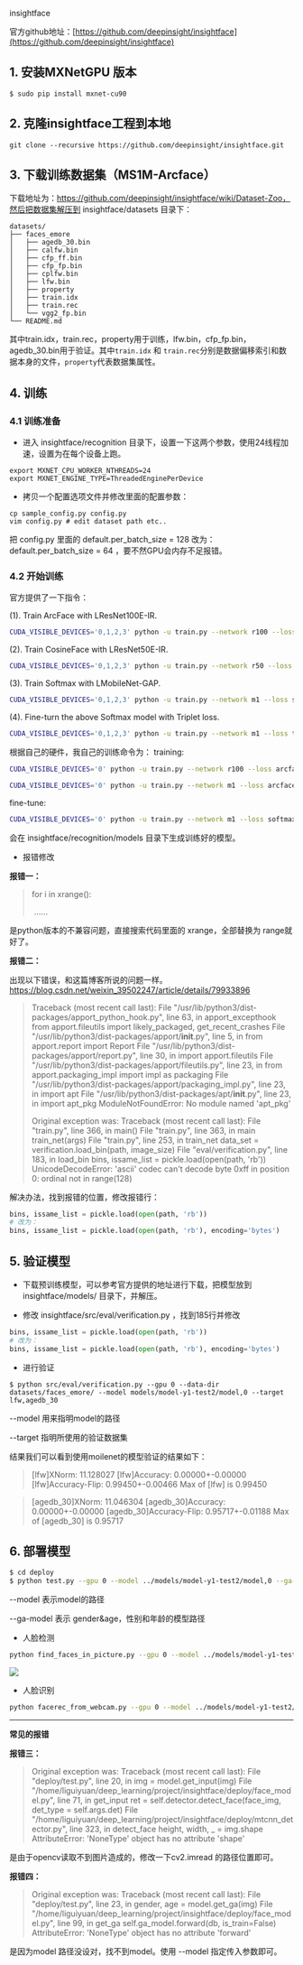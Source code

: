 





insightface

官方github地址：[https://github.com/deepinsight/insightface](https://github.com/deepinsight/insightface)

## 1. 安装MXNetGPU 版本

```shell
$ sudo pip install mxnet-cu90
```



## 2. 克隆insightface工程到本地

```shell
git clone --recursive https://github.com/deepinsight/insightface.git
```



## 3. 下载训练数据集（MS1M-Arcface）

下载地址为：https://github.com/deepinsight/insightface/wiki/Dataset-Zoo，然后把数据集解压到 insightface/datasets 目录下：

```
datasets/
├── faces_emore
│   ├── agedb_30.bin
│   ├── calfw.bin
│   ├── cfp_ff.bin
│   ├── cfp_fp.bin
│   ├── cplfw.bin
│   ├── lfw.bin
│   ├── property
│   ├── train.idx
│   ├── train.rec
│   └── vgg2_fp.bin
└── README.md
```

其中train.idx，train.rec，property用于训练，lfw.bin，cfp_fp.bin，agedb_30.bin用于验证。其中`train.idx` 和 `train.rec`分别是数据偏移索引和数据本身的文件，`property`代表数据集属性。



## 4. 训练

### 4.1 训练准备

- 进入 insightface/recognition 目录下，设置一下这两个参数，使用24线程加速，设置为在每个设备上跑。

```shell
export MXNET_CPU_WORKER_NTHREADS=24
export MXNET_ENGINE_TYPE=ThreadedEnginePerDevice
```

- 拷贝一个配置选项文件并修改里面的配置参数：


```shell
cp sample_config.py config.py
vim config.py # edit dataset path etc..
```

把 config.py 里面的 default.per_batch_size = 128 改为：default.per_batch_size = 64 ，要不然GPU会内存不足报错。



### 4.2 开始训练

官方提供了一下指令：

(1). Train ArcFace with LResNet100E-IR.

```bash
CUDA_VISIBLE_DEVICES='0,1,2,3' python -u train.py --network r100 --loss arcface --dataset emore
```

(2). Train CosineFace with LResNet50E-IR.

```bash
CUDA_VISIBLE_DEVICES='0,1,2,3' python -u train.py --network r50 --loss cosface --dataset emore
```

(3). Train Softmax with LMobileNet-GAP.

```bash
CUDA_VISIBLE_DEVICES='0,1,2,3' python -u train.py --network m1 --loss softmax --dataset emore
```

(4). Fine-turn the above Softmax model with Triplet loss.

```bash
CUDA_VISIBLE_DEVICES='0,1,2,3' python -u train.py --network m1 --loss triplet --lr 0.005 --pretrained ./models/m1-softmax-emore,1
```



根据自己的硬件，我自己的训练命令为：
training:
```bash
CUDA_VISIBLE_DEVICES='0' python -u train.py --network r100 --loss arcface --dataset emore
```

```bash
CUDA_VISIBLE_DEVICES='0' python -u train.py --network m1 --loss arcface --dataset emore
```
fine-tune:
```bash
CUDA_VISIBLE_DEVICES='0' python -u train.py --network m1 --loss softmax --lr 0.1 --pretrained ./models/m1-softmax-emore/model
```

会在 insightface/recognition/models 目录下生成训练好的模型。



- 报错修改

**报错一：**

> for i in xrange():
>
> ​	......

是python版本的不兼容问题，直接搜索代码里面的 xrange，全部替换为 range就好了。



**报错二：**

出现以下错误，和这篇博客所说的问题一样。https://blog.csdn.net/weixin_39502247/article/details/79933896

> Traceback (most recent call last):
>   File "/usr/lib/python3/dist-packages/apport_python_hook.py", line 63, in apport_excepthook
>     from apport.fileutils import likely_packaged, get_recent_crashes
>   File "/usr/lib/python3/dist-packages/apport/__init__.py", line 5, in <module>
>     from apport.report import Report
>   File "/usr/lib/python3/dist-packages/apport/report.py", line 30, in <module>
>     import apport.fileutils
>   File "/usr/lib/python3/dist-packages/apport/fileutils.py", line 23, in <module>
>     from apport.packaging_impl import impl as packaging
>   File "/usr/lib/python3/dist-packages/apport/packaging_impl.py", line 23, in <module>
>     import apt
>   File "/usr/lib/python3/dist-packages/apt/__init__.py", line 23, in <module>
>     import apt_pkg
> ModuleNotFoundError: No module named 'apt_pkg'
>
> Original exception was:
> Traceback (most recent call last):
>   File "train.py", line 366, in <module>
>     main()
>   File "train.py", line 363, in main
>     train_net(args)
>   File "train.py", line 253, in train_net
>     data_set = verification.load_bin(path, image_size)
>   File "eval/verification.py", line 183, in load_bin
>     bins, issame_list = pickle.load(open(path, 'rb'))
> UnicodeDecodeError: 'ascii' codec can't decode byte 0xff in position 0: ordinal not in range(128)

解决办法，找到报错的位置，修改报错行：

```python
bins, issame_list = pickle.load(open(path, 'rb'))
# 改为：
bins, issame_list = pickle.load(open(path, 'rb'), encoding='bytes')
```



## 5. 验证模型

- 下载预训练模型，可以参考官方提供的地址进行下载，把模型放到 insightface/models/ 目录下，并解压。


- 修改 insightface/src/eval/verification.py ，找到185行并修改


```python
bins, issame_list = pickle.load(open(path, 'rb'))
# 改为：
bins, issame_list = pickle.load(open(path, 'rb'), encoding='bytes')
```

- 进行验证


```shell
$ python src/eval/verification.py --gpu 0 --data-dir datasets/faces_emore/ --model models/model-y1-test2/model,0 --target lfw,agedb_30
```

--model 用来指明model的路径

--target 指明所使用的验证数据集

结果我们可以看到使用moilenet的模型验证的结果如下：

> [lfw]XNorm: 11.128027
> [lfw]Accuracy: 0.00000+-0.00000
> [lfw]Accuracy-Flip: 0.99450+-0.00466
> Max of [lfw] is 0.99450

> [agedb_30]XNorm: 11.046304
> [agedb_30]Accuracy: 0.00000+-0.00000
> [agedb_30]Accuracy-Flip: 0.95717+-0.01188
> Max of [agedb_30] is 0.95717



## 6. 部署模型

```bash
$ cd deploy
$ python test.py --gpu 0 --model ../models/model-y1-test2/model,0 --ga-model ../gender-age/model/model,0
```

--model  表示model的路径

--ga-model  表示 gender&age，性别和年龄的模型路径



- 人脸检测


```bash
python find_faces_in_picture.py --gpu 0 --model ../models/model-y1-test2/model,0 --ga-model ../gender-age/model/model,0
```

![](https://github.com/liguiyuan/insightface/blob/master/deploy/face_detector.jpeg)



- 人脸识别


```bash
python facerec_from_webcam.py --gpu 0 --model ../models/model-y1-test2/model,0 --ga-model ../gender-age/model/model,0
```

------



**常见的报错**

**报错三：**

> Original exception was:
> Traceback (most recent call last):
>   File "deploy/test.py", line 20, in <module>
>     img = model.get_input(img)
>   File "/home/liguiyuan/deep_learning/project/insightface/deploy/face_model.py", line 71, in get_input
>     ret = self.detector.detect_face(face_img, det_type = self.args.det)
>   File "/home/liguiyuan/deep_learning/project/insightface/deploy/mtcnn_detector.py", line 323, in detect_face
>     height, width, _ = img.shape
> AttributeError: 'NoneType' object has no attribute 'shape'

是由于opencv读取不到图片造成的，修改一下cv2.imread 的路径位置即可。



**报错四：**

> Original exception was:
> Traceback (most recent call last):
> File "deploy/test.py", line 23, in <module>
>  gender, age = model.get_ga(img)
> File "/home/liguiyuan/deep_learning/project/insightface/deploy/face_model.py", line 99, in get_ga
>  self.ga_model.forward(db, is_train=False)
> AttributeError: 'NoneType' object has no attribute 'forward'

是因为model 路径没设对，找不到model。使用 --model 指定传入参数即可。



